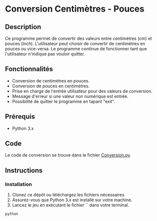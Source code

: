 # Conversion Centimètres - Pouces

## Description
Ce programme permet de convertir des valeurs entre centimètres (cm) et pouces (inch).
L'utilisateur peut choisir de convertir de centimètres en pouces ou vice-versa. 
Le programme continue de fonctionner tant que l'utilisateur n'indique pas vouloir quitter.

## Fonctionnalités
- Conversion de centimètres en pouces.
- Conversion de pouces en centimètres.
- Prise en charge de l'entrée utilisateur pour des valeurs de conversion.
- Message d'erreur si une valeur non numérique est entrée.
- Possibilité de quitter le programme en tapant "exit".

## Prérequis
- Python 3.x

## Code
Le code de conversion se trouve dans le fichier [Conversion.py](https://github.com/Tengushadow/Portfolio/blob/master/Conversion.py).

## Instructions

### Installation

1. Clonez ce dépôt ou téléchargez les fichiers nécessaires.
2. Assurez-vous que Python 3.x est installé sur votre machine.
3. Lancez le jeu en exécutant le fichier `` dans votre terminal.

```bash
python 

